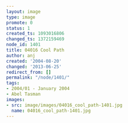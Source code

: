 ```yaml
---
layout: image
type: image
promote: 0
status: 1
created_ts: 1093016806
changed_ts: 1372159469
node_id: 1401
title: 04016 Cool Path
author: anj
created: '2004-08-20'
changed: '2013-06-25'
redirect_from: []
permalink: "/node/1401/"
tags:
- 2004/01 - January 2004
- Abel Tasman
images:
- src: image/images/04016_cool_path-1401.jpg
  name: 04016_cool_path-1401.jpg
---
```


